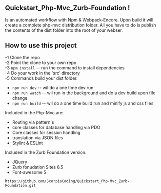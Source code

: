 ## Quickstart_Php-Mvc_Zurb-Foundation !

Is an automated workflow with Npm & Webpack-Encore.
Upon build it will create a complete php-mvc distribution folder.
All you have to do is publish the contents of the dist folder into the root of your webser.

## How to use this project

-1 Clone the repo  
-2 Point the clone to your own repo  
-3 `npm install` -- run the command to install dependencies  
-4 Do your work in the 'src' directory  
-5 Commands build your dist folder.

- `npm run dev` -- wil do a one time dev run
- `npm run watch` -- wil run in the background and do a dev build upon file change
- `npm run build` -- wil do a one time build run and minify js and css files

Included in the Php-Mvc are: 
- Routing via pattern's
- core classes for database handling via PDO 
- Core classes for session handling
- translation via JSON files
- Stylint & ESLint 

Included in the Zurb Foundation version.
- JQuery
- Zurb fonudation Sites 6.5
- Font-awesome 5

`https://github.com/ScorpioCoding/Quickstart_Php-Mvc_Zurb-Foundation.git`

